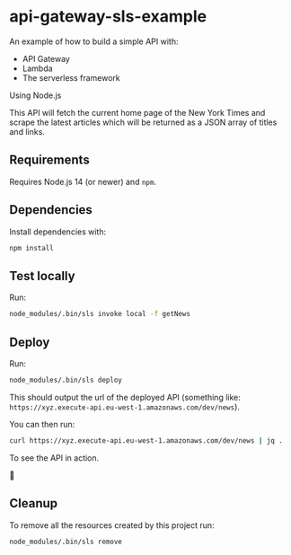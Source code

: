 # api-gateway-sls-example

An example of how to build a simple API with:

- API Gateway
- Lambda
- The serverless framework

Using Node.js


This API will fetch the current home page of the New York Times and scrape the latest articles which will be returned
as a JSON array of titles and links.


## Requirements

Requires Node.js 14 (or newer) and `npm`.


## Dependencies

Install dependencies with:

```bash
npm install
```


## Test locally

Run:

```bash
node_modules/.bin/sls invoke local -f getNews
```


## Deploy

Run:

```bash
node_modules/.bin/sls deploy
```


This should output the url of the deployed API (something like: `https://xyz.execute-api.eu-west-1.amazonaws.com/dev/news`).

You can then run:

```bash
curl https://xyz.execute-api.eu-west-1.amazonaws.com/dev/news | jq .
```

To see the API in action.

🎉


## Cleanup

To remove all the resources created by this project run:

```bash
node_modules/.bin/sls remove
```
